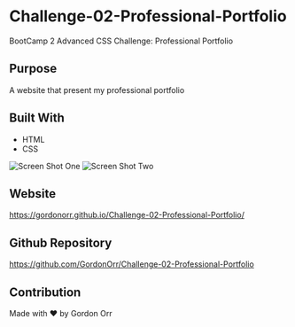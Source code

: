 # Challenge-02-Professional-Portfolio
BootCamp 2 Advanced CSS Challenge: Professional Portfolio

## Purpose
A website that present my professional portfolio

## Built With
* HTML
* CSS

![Screen Shot One](/assets/images/screen-shot-one-for-readme.jpg?raw=true "Screen Shot One")
![Screen Shot Two](/assets/images/screen-shot-two-for-readme.jpg?raw=true "Screen Shot Two")

## Website
https://gordonorr.github.io/Challenge-02-Professional-Portfolio/

## Github Repository
https://github.com/GordonOrr/Challenge-02-Professional-Portfolio



## Contribution
Made with ❤️ by Gordon Orr

